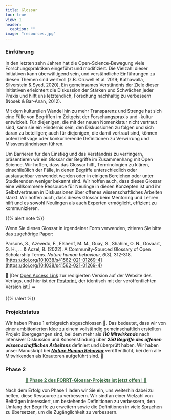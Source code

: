 ```yaml
---
title: Glossar
toc: true
view: 1
header:
  caption: ""
image: "resources.jpg"
---
```


### Einführung

In den letzten zehn Jahren hat die Open-Science-Bewegung viele Forschungspraktiken eingeführt und modifiziert. Die Vielzahl dieser Initiativen kann überwältigend sein, und verständliche Einführungen zu diesen Themen sind wertvoll (z.B. Crüwell et al. 2019; Kathawalla, Silverstein & Syed, 2020). Ein gemeinsames Verständnis der Ziele dieser Initiativen erleichtert die Diskussion der Stärken und Schwächen jeder Praxis und hilft uns letztendlich, Forschung nachhaltig zu verbessern (Nosek & Bar-Anan, 2012).

Mit dem kulturellen Wandel hin zu mehr Transparenz und Strenge hat sich eine Fülle von Begriffen im Zeitgeist der Forschungspraxis und -kultur entwickelt. Für diejenigen, die mit der neuen Nomenklatur nicht vertraut sind, kann sie ein Hindernis sein, den Diskussionen zu folgen und sich daran zu beteiligen; auch für diejenigen, die damit vertraut sind, können potenziell vage oder konkurrierende Definitionen zu Verwirrung und Missverständnissen führen.

Um Barrieren für den Einstieg und das Verständnis zu verringern, präsentieren wir ein Glossar der Begriffe im Zusammenhang mit Open Science. Wir hoffen, dass das Glossar hilft, Terminologien zu klären, einschließlich der Fälle, in denen Begriffe unterschiedlich oder austauschbar verwendet werden oder in einigen Bereichen oder unter Studierenden weniger bekannt sind. Wir hoffen auch, dass dieses Glossar eine willkommene Ressource für Neulinge in diesen Konzepten ist und ihr Selbstvertrauen in Diskussionen über offenes wissenschaftliches Arbeiten stärkt. Wir hoffen auch, dass dieses Glossar beim Mentoring und Lehren hilft und es sowohl Neulingen als auch Experten ermöglicht, effizient zu kommunizieren.

{{% alert note %}}

Wenn Sie dieses Glossar in irgendeiner Form verwenden, zitieren Sie bitte das zugehörige Paper:

  Parsons, S., Azevedo, F., Elsherif, M. M., Guay, S., Shahim, O. N., Govaart, G. H., ... & Aczel, B. (2022). A Community-Sourced Glossary of Open Scholarship Terms. *Nature human behaviour, 6*(3), 312-318. [https://doi.org/10.1038/s41562-021-01269-4](https://doi.org/10.1038/s41562-021-01269-4)

👀 [Der [Open Access Link](https://rdcu.be/cHsqM) zur redigierten Version auf der Website des Verlags, und hier ist der [Postprint](https://doi.org/10.31222/osf.io/kdqcw), der identisch mit der veröffentlichten Version ist.] ⬅️

{{% /alert %}}

### Projektstatus

Wir haben Phase 1 erfolgreich abgeschlossen 🎉. Das bedeutet, dass wir von einer ambitionierten Idee zu einem vollständig gemeinschaftlich erstellten Projekt übergegangen sind, bei dem mehr als ***110 Mitwirkende*** nach intensiver Diskussion und Konsensfindung über ***250 Begriffe des offenen wissenschaftlichen Arbeitens*** definiert und überprüft haben. Wir haben unser Manuskript bei [***Nature Human Behavior***](https://doi.org/10.1038/s41562-021-01269-4) veröffentlicht, bei dem alle Mitwirkenden als Koautoren aufgeführt sind. 🥳

### Phase 2

[ <center> <p style="color:#38673F"> 🚨 <strong> Phase 2 des FORRT-Glossar-Projekts ist jetzt offen </strong>! 🚨 </p>  </center>](https://docs.google.com/document/d/1BKzztg7srUeC_2Yn0b7cMbxp_vYMDlOnEYpxg_S2hWs/)

Nach dem Erfolg von Phase 1 laden wir Sie ein, uns weiterhin dabei zu helfen, diese Ressource zu verbessern. Wir sind an einer Vielzahl von Beiträgen interessiert, um bestehende Definitionen zu verbessern, den Umfang der Begriffe zu erweitern sowie die Definitionen in viele Sprachen zu übersetzen, um die Zugänglichkeit zu verbessern.

